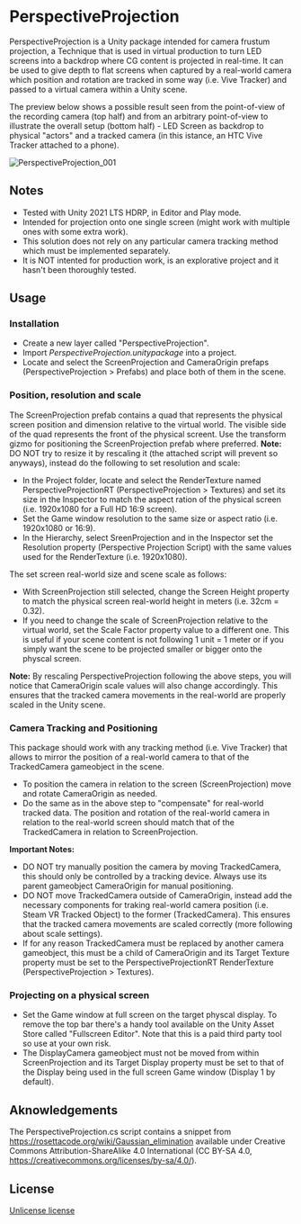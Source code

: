 # PerspectiveProjection
PerspectiveProjection is a Unity package intended for camera frustum projection, a Technique that is used in virtual production to turn LED screens into a backdrop where CG content is projected in real-time. It can be used to give depth to flat screens when captured by a real-world camera which position and rotation are tracked in some way (i.e. Vive Tracker) and passed to a virtual camera within a Unity scene.

The preview below shows a possible result seen from the point-of-view of the recording camera (top half) and from an arbitrary point-of-view to illustrate the overall setup (bottom half) - LED Screen as backdrop to physical "actors" and a tracked camera (in this istance, an HTC Vive Tracker attached to a phone).

![PerspectiveProjection_001](https://user-images.githubusercontent.com/1048085/197563133-0d2cea24-2b22-42b5-a9be-5f43c842c3c1.gif)

## Notes
* Tested with Unity 2021 LTS HDRP, in Editor and Play mode.
* Intended for projection onto one single screen (might work with multiple ones with some extra work).
* This solution does not rely on any particular camera tracking method which must be implemented separately.
* It is NOT intented for production work, is an explorative project and it hasn't been thoroughly tested.

## Usage
### Installation
* Create a new layer called "PerspectiveProjection".
* Import *PerspectiveProjection.unitypackage* into a project.
* Locate and select the ScreenProjection and CameraOrigin prefaps (PerspectiveProjection > Prefabs) and place both of them in the scene.

### Position, resolution and scale
The ScreenProjection prefab contains a quad that represents the physical screen position and dimension relative to the virtual world. The visible side of the quad represents the front of the physical screent. Use the transform gizmo for positioning the ScreenProjection prefab where preferred. 
**Note:** DO NOT try to resize it by rescaling it (the attached script will prevent so anyways), instead do the following to set resolution and scale:

* In the Project folder, locate and select the RenderTexture named PerspectiveProjectionRT (PerspectiveProjection > Textures) and set its size in the Inspector to match the aspect ration of the physical screen (i.e. 1920x1080 for a Full HD 16:9 screen).
* Set the Game window resolution to the same size or aspect ratio (i.e. 1920x1080 or 16:9).
* In the Hierarchy, select SreenProjection and in the Inspector set the Resolution property (Perspective Projection Script) with the same values used for the RenderTexture (i.e. 1920x1080).

The set screen real-world size and scene scale as follows:

* With ScreenProjection still selected, change the Screen Height property to match the physical screen real-world height in meters (i.e. 32cm = 0.32).
* If you need to change the scale of ScreenProjection relative to the virtual world, set the Scale Factor property value to a different one. This is useful if your scene content is not following 1 unit = 1 meter or if you simply want the scene to be projected smaller or bigger onto the physcal screen.

**Note:** By rescaling PerspectiveProjection following the above steps, you will notice that CameraOrigin scale values will also change accordingly. This ensures that the tracked camera movements in the real-world are properly scaled in the Unity scene.

### Camera Tracking and Positioning
This package should work with any tracking method (i.e. Vive Tracker) that allows to mirror the position of a real-world camera to that of the TrackedCamera gameobject in the scene.

* To position the camera in relation to the screen (ScreenProjection) move and rotate CameraOrigin as needed. 
* Do the same as in the above step to "compensate" for real-world tracked data. The position and rotation of the real-world camera in relation to the real-world screen should match that of the TrackedCamera in relation to ScreenProjection.

**Important Notes:**
* DO NOT try manually position the camera by moving TrackedCamera, this should only be controlled by a tracking device. Always use its parent gameobject CameraOrigin for manual positioning.
* DO NOT move TrackedCamera outside of CameraOrigin, instead add the necessary components for traking real-world camera position (i.e. Steam VR Tracked Object) to the former (TrackedCamera). This ensures that the tracked camera movements are scaled correctly (more following about scale settings).
* If for any reason TrackedCamera must be replaced by another camera gameobject, this must be a child of CameraOrigin and its Target Texture property must be set to the PerspectiveProjectionRT RenderTexture (PerspectiveProjection > Textures).

### Projecting on a physical screen

* Set the Game window at full screen on the target physcal display. To remove the top bar there's a handy tool available on the Unity Asset Store called "Fullscreen Editor". Note that this is a paid third party tool so use at your own risk.
* The DisplayCamera gameobject must not be moved from within ScreenProjection and its Target Display property must be set to that of the Display being used in the full screen Game window (Display 1 by default).

## Aknowledgements
The PerspectiveProjection.cs script contains a snippet from https://rosettacode.org/wiki/Gaussian_elimination available under Creative Commons Attribution-ShareAlike 4.0 International (CC BY-SA 4.0, https://creativecommons.org/licenses/by-sa/4.0/).

## License
[Unlicense license](https://unlicense.org/)
